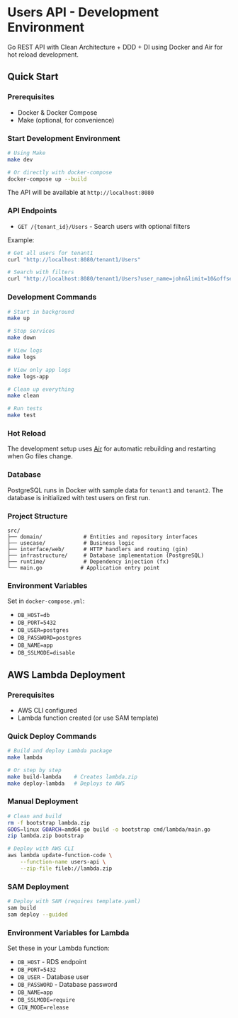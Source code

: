 # Users API - Development Environment

Go REST API with Clean Architecture + DDD + DI using Docker and Air for hot reload development.

## Quick Start

### Prerequisites
- Docker & Docker Compose
- Make (optional, for convenience)

### Start Development Environment

```bash
# Using Make
make dev

# Or directly with docker-compose
docker-compose up --build
```

The API will be available at `http://localhost:8080`

### API Endpoints

- `GET /{tenant_id}/Users` - Search users with optional filters

Example:
```bash
# Get all users for tenant1
curl "http://localhost:8080/tenant1/Users"

# Search with filters
curl "http://localhost:8080/tenant1/Users?user_name=john&limit=10&offset=0"
```

### Development Commands

```bash
# Start in background
make up

# Stop services
make down

# View logs
make logs

# View only app logs
make logs-app

# Clean up everything
make clean

# Run tests
make test
```

### Hot Reload

The development setup uses [Air](https://github.com/cosmtrek/air) for automatic rebuilding and restarting when Go files change.

### Database

PostgreSQL runs in Docker with sample data for `tenant1` and `tenant2`. The database is initialized with test users on first run.

### Project Structure

```
src/
├── domain/             # Entities and repository interfaces
├── usecase/            # Business logic
├── interface/web/      # HTTP handlers and routing (gin)
├── infrastructure/     # Database implementation (PostgreSQL)
├── runtime/            # Dependency injection (fx)
└── main.go            # Application entry point
```

### Environment Variables

Set in `docker-compose.yml`:
- `DB_HOST=db`
- `DB_PORT=5432`
- `DB_USER=postgres`
- `DB_PASSWORD=postgres`
- `DB_NAME=app`
- `DB_SSLMODE=disable`

## AWS Lambda Deployment

### Prerequisites
- AWS CLI configured
- Lambda function created (or use SAM template)

### Quick Deploy Commands

```bash
# Build and deploy Lambda package
make lambda

# Or step by step
make build-lambda    # Creates lambda.zip
make deploy-lambda   # Deploys to AWS
```

### Manual Deployment

```bash
# Clean and build
rm -f bootstrap lambda.zip
GOOS=linux GOARCH=amd64 go build -o bootstrap cmd/lambda/main.go
zip lambda.zip bootstrap

# Deploy with AWS CLI
aws lambda update-function-code \
    --function-name users-api \
    --zip-file fileb://lambda.zip
```

### SAM Deployment

```bash
# Deploy with SAM (requires template.yaml)
sam build
sam deploy --guided
```

### Environment Variables for Lambda

Set these in your Lambda function:
- `DB_HOST` - RDS endpoint
- `DB_PORT=5432`
- `DB_USER` - Database user
- `DB_PASSWORD` - Database password
- `DB_NAME=app`
- `DB_SSLMODE=require`
- `GIN_MODE=release`